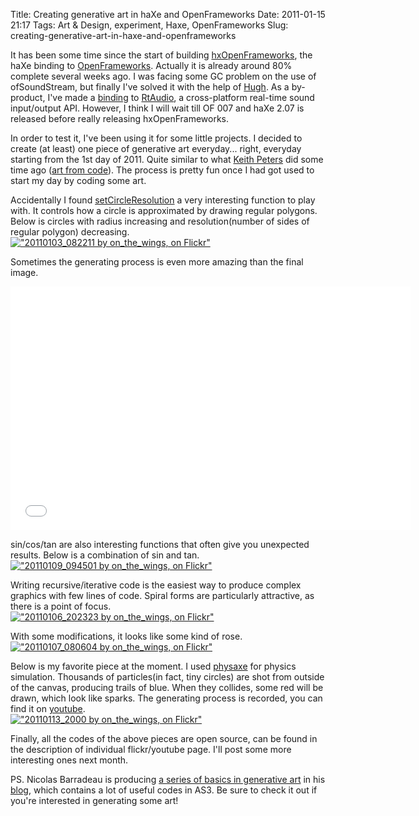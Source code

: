 Title: Creating generative art in haXe and OpenFrameworks
Date: 2011-01-15 21:17
Tags: Art &amp; Design, experiment, Haxe, OpenFrameworks
Slug: creating-generative-art-in-haxe-and-openframeworks

It has been some time since the start of building [hxOpenFrameworks][],
the haXe binding to [OpenFrameworks][]. Actually it is already around
80% complete several weeks ago. I was facing some GC problem on the use
of ofSoundStream, but finally I've solved it with the help of [Hugh][].
As a by-product, I've made a [binding][] to [RtAudio][], a
cross-platform real-time sound input/output API. However, I think I will
wait till OF 007 and haXe 2.07 is released before really releasing
hxOpenFrameworks.

In order to test it, I've been using it for some little projects. I
decided to create (at least) one piece of generative art everyday...
right, everyday starting from the 1st day of 2011. Quite similar to what
[Keith Peters][] did some time ago ([art from code][]). The process is
pretty fun once I had got used to start my day by coding some art.

Accidentally I found [setCircleResolution][] a very interesting function
to play with. It controls how a circle is approximated by drawing
regular polygons. Below is circles with radius increasing and
resolution(number of sides of regular polygon) decreasing.  
[!["20110103_082211 by on_the_wings, on Flickr"](http://farm6.static.flickr.com/5288/5317588347_60bfc2a2b2_z.jpg)](http://www.flickr.com/photos/andy-li/5317588347/)

Sometimes the generating process is even more amazing than the final
image.  
<iframe width="640" height="390" src="//www.youtube.com/embed/EnfWcKPo8xc" frameborder="0" allowfullscreen></iframe>

sin/cos/tan are also interesting functions that often give you
unexpected results. Below is a combination of sin and tan.  
[!["20110109_094501 by on_the_wings, on Flickr"](http://farm6.static.flickr.com/5002/5337817974_e87266d476_z.jpg)](http://www.flickr.com/photos/andy-li/5337817974/)

Writing recursive/iterative code is the easiest way to produce complex
graphics with few lines of code. Spiral forms are particularly
attractive, as there is a point of focus.  
[!["20110106_202323 by on_the_wings, on Flickr"](http://farm6.static.flickr.com/5123/5329507945_b913c0c927_z.jpg)](http://www.flickr.com/photos/andy-li/5329507945/)

With some modifications, it looks like some kind of rose.  
[!["20110107_080604 by on_the_wings, on Flickr"](http://farm6.static.flickr.com/5283/5331141541_6c43b73f2d_z.jpg)](http://www.flickr.com/photos/andy-li/5331141541/)

Below is my favorite piece at the moment. I used [physaxe][] for physics
simulation. Thousands of particles(in fact, tiny circles) are shot from
outside of the canvas, producing trails of blue. When they collides,
some red will be drawn, which look like sparks. The generating process
is recorded, you can find it on [youtube][].  
[!["20110113_2000 by on_the_wings, on Flickr"](http://farm6.static.flickr.com/5170/5351310168_eda6b6235f_z.jpg)](http://www.flickr.com/photos/andy-li/5351310168/)

Finally, all the codes of the above pieces are open source, can be found
in the description of individual flickr/youtube page. I'll post some
more interesting ones next month.

PS. Nicolas Barradeau is producing [a series of basics in generative
art][] in his [blog][], which contains a lot of useful codes in AS3. Be
sure to check it out if you're interested in generating some art!

  [hxOpenFrameworks]: https://github.com/andyli/hxOpenFrameworks
  [OpenFrameworks]: http://www.openframeworks.cc/
  [Hugh]: http://gamehaxe.com/
  [binding]: https://github.com/andyli/hxRtAudio
  [RtAudio]: http://www.music.mcgill.ca/~gary/rtaudio/
  [Keith Peters]: http://www.bit-101.com/
  [art from code]: http://www.artfromcode.com/
  [setCircleResolution]: http://www.openframeworks.cc/documentation?adv=yes&detail=ofGraphics#ofSetCircleResolution
  [physaxe]: http://code.google.com/p/physaxe/
  [youtube]: http://www.youtube.com/watch?v=Wxr8BUSAPR8
  [a series of basics in generative art]: http://en.nicoptere.net/?tag=generative-art
  [blog]: http://en.nicoptere.net/
